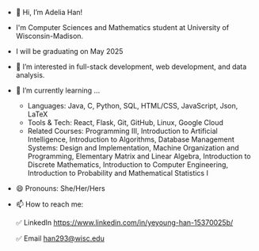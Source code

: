 - 👋 Hi, I’m Adelia Han!
- I'm Computer Sciences and Mathematics student at University of Wisconsin-Madison.
- I will be graduating on May 2025
- 👀 I’m interested in full-stack development, web development, and data analysis.
- 🌱 I’m currently learning ...
	- Languages: Java, C, Python, SQL, HTML/CSS, JavaScript, Json, LaTeX
	- Tools & Tech: React, Flask, Git, GitHub, Linux, Google Cloud
	- Related Courses: Programming III, Introduction to Artificial Intelligence, Introduction to Algorithms, Database Management Systems: Design and Implementation, Machine Organization and Programming, Elementary Matrix and Linear Algebra, Introduction to Discrete Mathematics, Introduction to Computer Engineering, Introduction to Probability and Mathematical Statistics I
- 😄 Pronouns: She/Her/Hers
- 📫 How to reach me:
  
  ✅ LinkedIn  https://www.linkedin.com/in/yeyoung-han-15370025b/
  
  ✅ Email han293@wisc.edu

<!---
HanYeyoung/HanYeyoung is a ✨ special ✨ repository because its `README.md` (this file) appears on your GitHub profile.
You can click the Preview link to take a look at your changes.
--->
